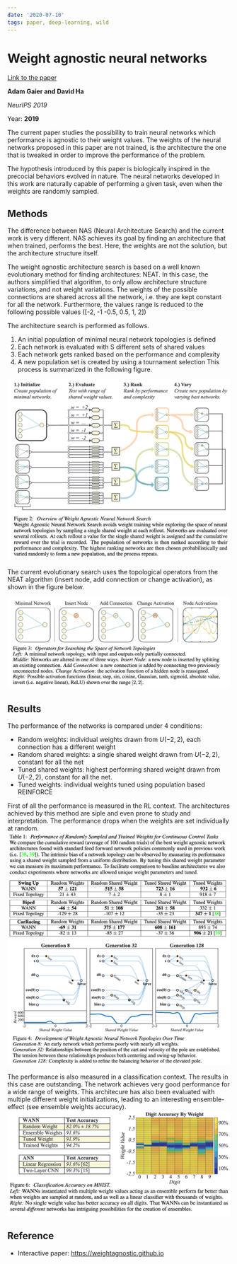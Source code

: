 ```yaml
---
date: '2020-07-10'
tags: paper, deep-learning, wild
---
```

# Weight agnostic neural networks

[Link to the paper](https://arxiv.org/abs/1906.04358)

**Adam Gaier and David Ha**

*NeurIPS 2019*

Year: **2019**

The current paper studies the possibility to train neural networks which performance is agnostic to their weight values. The weights of the neural networks proposed in this paper are not trained, is the architecture the one that is tweaked in order to improve the performance of the problem.

The hypothesis introduced by this paper is biologically inspired in the precocial behaviors evolved in nature. The neural networks developed in this work are naturally capable of performing a given task, even when the weights are randomly sampled.

## Methods
The difference between NAS (Neural Architecture Search) and the current work is very different. NAS achieves its goal by finding an architecture that when trained, performs the best. Here, the weights are not the solution, but the architecture structure itself.

The weight agnostic architecture search is based on a well known evolutionary method for finding architectures: NEAT. In this case, the authors simplified that algorithm, to only allow architecture structure variations, and not weight variations. The weights of the possible connections are shared across all the network, i.e. they are kept constant for all the network. Furthermore, the values range is reduced to the following possible values ([-2, -1 -0.5, 0.5, 1, 2])

The architecture search is performed as follows.
1. An initial population of minimal neural network topologies is defined
2. Each network is evaluated with S different sets of shared values
3. Each network gets ranked based on the performance and complexity
4. A new population set is created by using a tournament selection
This process is summarized in the following figure.

![](assets/gaier2019/agnostic_nas.png)

The current evolutionary search uses the topological operators from the NEAT algorithm (insert node, add connection or change activation), as shown in the figure below.

![](assets/gaier2019/agnostic_nas_operators.png)

## Results
The performance of the networks is compared under 4 conditions:
- Random weights: individual weights drawn from $U(-2, 2)$, each connection has a different weight
- Random shared weights: a single shared weight drawn from $U(-2, 2)$, constant for all the net
- Tuned shared weights: highest performing shared weight drawn from $U(-2, 2)$, constant for all the net.
- Tuned weights: individual weights tuned using population based REINFORCE

First of all the performance is measured in the RL context. The architectures achieved by this method are siple and even prone to study and interpretation. The performance drops when the weights are set individually at random.
![](assets/gaier2019/agnostic_performance.png)
![](assets/gaier2019/agnostic_arch.png)

The performance is also measured in a classification context. The results in this case are outstanding. The network achieves very good performance for a wide range of weights. This architecure has also been evaluated with multiple different weight initializations, leading to an interesting ensemble-effect (see ensemble weights accuracy).
![](assets/gaier2019/agnostic_classification.png)

## Reference
- Interactive paper: https://weightagnostic.github.io
